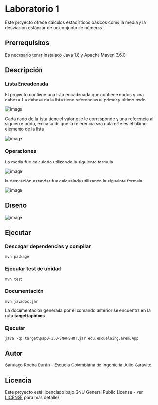 # Laboratorio 1
Este proyecto ofrece cálculos estadísticos básicos como la media y la desviación estándar de un conjunto de números

## Prerrequisitos
Es necesario tener instalado Java 1.8 y Apache Maven 3.6.0
## Descripción
### Lista Encadenada 
El proyecto contiene una lista encadenada que contiene nodos y una cabeza. La cabeza da la lista tiene referencias al primer y último nodo.

![image](https://user-images.githubusercontent.com/13685178/63139762-0a9bc300-bfa5-11e9-8d54-96cef4462b79.png)

Cada nodo de la lista tiene el valor que le corresponde y una referencia al siguiente nodo, en caso de que la referencia sea nula este es el último elemento de la lista

![image](https://user-images.githubusercontent.com/13685178/63139832-5484a900-bfa5-11e9-92b6-af3128de431d.png)

### Operaciones
La media fue calculada utilizando la siguiente formula

![image](https://user-images.githubusercontent.com/13685178/63140069-29e72000-bfa6-11e9-8478-7d15f11e9547.png)

la desviación estándar fue calcualada utilizando la sigueinte formula

![image](https://user-images.githubusercontent.com/13685178/63140033-0f14ab80-bfa6-11e9-83cf-7c807f1acb7a.png)


## Diseño
![image](https://user-images.githubusercontent.com/13685178/63140936-46388c00-bfa9-11e9-8b80-a537c5c835b9.png)

## Ejecutar
### Descagar dependencias y compilar
```
mvn package
```
### Ejecutar test de unidad
```
mvn test
```
### Documentación
```
mvn javadoc:jar
```
La documentación generada por el comando anterior se encuentra en la ruta **target\apidocs**
### Ejecutar
```
java -cp target\psp0-1.0-SNAPSHOT.jar edu.escuelaing.arem.App
```
## Autor 
Santiago Rocha Durán - Escuela Colombiana de Ingenieria Julio Garavito
## Licencia
Este proyecto está licenciado bajo GNU General Public License - ver [LICENSE](https://github.com/Santiago-Rocha/AREM1/blob/master/LICENSE.txt) para más detalles 


